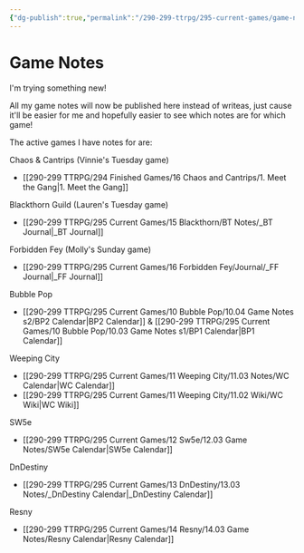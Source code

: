 ```yaml
---
{"dg-publish":true,"permalink":"/290-299-ttrpg/295-current-games/game-notes-site/","tags":"gardenEntry","dgHomeLink":true,"dgPassFrontmatter":false,"dgShowBacklinks":true,"dgShowLocalGraph":false,"dgShowInlineTitle":true}
---
```



# Game Notes


I'm trying something new!

All my game notes will now be published here instead of writeas, just cause it'll be easier for me and hopefully easier to see which notes are for which game!

The active games I have notes for are:

Chaos & Cantrips (Vinnie's Tuesday game)
- [[290-299 TTRPG/294 Finished Games/16 Chaos and Cantrips/1. Meet the Gang|1. Meet the Gang]] 

Blackthorn Guild (Lauren's Tuesday game)
- [[290-299 TTRPG/295 Current Games/15 Blackthorn/BT Notes/_BT Journal|_BT Journal]] 

Forbidden Fey (Molly's Sunday game)
- [[290-299 TTRPG/295 Current Games/16 Forbidden Fey/Journal/_FF Journal|_FF Journal]] 

Bubble Pop 
- [[290-299 TTRPG/295 Current Games/10 Bubble Pop/10.04 Game Notes s2/BP2 Calendar|BP2 Calendar]] & [[290-299 TTRPG/295 Current Games/10 Bubble Pop/10.03 Game Notes s1/BP1 Calendar|BP1 Calendar]]

Weeping City 
- [[290-299 TTRPG/295 Current Games/11 Weeping City/11.03 Notes/WC Calendar|WC Calendar]]
- [[290-299 TTRPG/295 Current Games/11 Weeping City/11.02 Wiki/WC Wiki|WC Wiki]]

SW5e 
- [[290-299 TTRPG/295 Current Games/12 Sw5e/12.03 Game Notes/SW5e Calendar|SW5e Calendar]]

DnDestiny 
- [[290-299 TTRPG/295 Current Games/13 DnDestiny/13.03 Notes/_DnDestiny Calendar|_DnDestiny Calendar]]

Resny 
- [[290-299 TTRPG/295 Current Games/14 Resny/14.03 Game Notes/Resny Calendar|Resny Calendar]]


